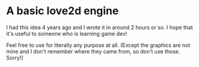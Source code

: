 # A basic love2d engine

I had this idea 4 years ago and I wrote it in around 2 hours or so.
I hope that it's useful to someone who is learning game dev!

Feel free to use for literally any purpose at all.
(Except the graphics are not mine and I don't remember where they came from, so don't use those. Sorry!)
